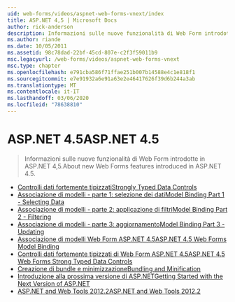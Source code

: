```yaml
---
uid: web-forms/videos/aspnet-web-forms-vnext/index
title: ASP.NET 4,5 | Microsoft Docs
author: rick-anderson
description: Informazioni sulle nuove funzionalità di Web Form introdotte in ASP.NET 4,5.
ms.author: riande
ms.date: 10/05/2011
ms.assetid: 98c78dad-22bf-45cd-807e-c2f3f59011b9
msc.legacyurl: /web-forms/videos/aspnet-web-forms-vnext
msc.type: chapter
ms.openlocfilehash: e791cba586f71ffae251b007b14588e4c1e818f1
ms.sourcegitcommit: e7e91932a6e91a63e2e46417626f39d6b244a3ab
ms.translationtype: MT
ms.contentlocale: it-IT
ms.lasthandoff: 03/06/2020
ms.locfileid: "78638810"
---
```

# <a name="aspnet-45"></a><span data-ttu-id="d894c-103">ASP.NET 4.5</span><span class="sxs-lookup"><span data-stu-id="d894c-103">ASP.NET 4.5</span></span>

> <span data-ttu-id="d894c-104">Informazioni sulle nuove funzionalità di Web Form introdotte in ASP.NET 4,5.</span><span class="sxs-lookup"><span data-stu-id="d894c-104">About new Web Forms features introduced in ASP.NET 4.5.</span></span>

- [<span data-ttu-id="d894c-105">Controlli dati fortemente tipizzati</span><span class="sxs-lookup"><span data-stu-id="d894c-105">Strongly Typed Data Controls</span></span>](aspnet-vnext-videos-strongly-typed-data-controls.md)
- [<span data-ttu-id="d894c-106">Associazione di modelli - parte 1: selezione dei dati</span><span class="sxs-lookup"><span data-stu-id="d894c-106">Model Binding Part 1 - Selecting Data</span></span>](aspnet-vnext-videos-model-binding-part-1-selecting-data.md)
- [<span data-ttu-id="d894c-107">Associazione di modelli - parte 2: applicazione di filtri</span><span class="sxs-lookup"><span data-stu-id="d894c-107">Model Binding Part 2 - Filtering</span></span>](aspnet-vnext-videos-model-binding-part-2-filtering.md)
- [<span data-ttu-id="d894c-108">Associazione di modelli - parte 3: aggiornamento</span><span class="sxs-lookup"><span data-stu-id="d894c-108">Model Binding Part 3 - Updating</span></span>](aspnet-vnext-videos-model-binding-part-3-updating.md)
- [<span data-ttu-id="d894c-109">Associazione di modelli Web Form ASP.NET 4.5</span><span class="sxs-lookup"><span data-stu-id="d894c-109">ASP.NET 4.5 Web Forms Model Binding</span></span>](aspnet-45-web-forms-model-binding.md)
- [<span data-ttu-id="d894c-110">Controlli dati fortemente tipizzati di Web Form ASP.NET 4.5</span><span class="sxs-lookup"><span data-stu-id="d894c-110">ASP.NET 4.5 Web Forms Strong Typed Data Controls</span></span>](aspnet-45-web-forms-strong-typed-data-controls.md)
- [<span data-ttu-id="d894c-111">Creazione di bundle e minimizzazione</span><span class="sxs-lookup"><span data-stu-id="d894c-111">Bundling and Minification</span></span>](aspnet-vnext-videos-bundling-and-minification.md)
- [<span data-ttu-id="d894c-112">Introduzione alla prossima versione di ASP.NET</span><span class="sxs-lookup"><span data-stu-id="d894c-112">Getting Started with the Next Version of ASP.NET</span></span>](getting-started-with-the-next-version-of-aspnet.md)
- [<span data-ttu-id="d894c-113">ASP.NET and Web Tools 2012.2</span><span class="sxs-lookup"><span data-stu-id="d894c-113">ASP.NET and Web Tools 2012.2</span></span>](aspnet-and-web-tools-20122.md)
